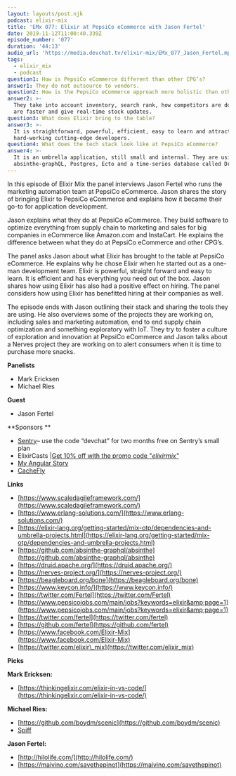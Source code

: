 ```yaml
---
layout: layouts/post.njk
podcast: elixir-mix
title: 'EMx 077: Elixir at PepsiCo eCommerce with Jason Fertel'
date: 2019-11-12T11:00:40.339Z
episode_number: '077'
duration: '44:13'
audio_url: 'https://media.devchat.tv/elixir-mix/EMx_077_Jason_Fertel.mp3'
tags:
  - elixir_mix
  - podcast
question1: How is PepsiCo eCommerce different than other CPG’s?
answer1: They do not outsource to vendors.
question2: How is the PepsiCo eCommerce approach more holistic than other CPG’s?
answer2: >-
  They take into account inventory, search rank, how competitors are doing, they
  are faster and give real-time stock updates.
question3: What does Elixir bring to the table?
answer3: >-
  It is straightforward, powerful, efficient, easy to learn and attracts
  hard-working cutting-edge developers. 
question4: What does the tech stack look like at PepsiCo eCommerce?
answer4: >-
  It is an umbrella application, still small and internal. They are using
  absinthe-graphQL, Postgres, Ecto and a time-series database called Druid.
---
```

In this episode of Elixir Mix the panel interviews Jason Fertel who runs the marketing automation team at PepsiCo eCommerce. Jason shares the story of bringing Elixir to PepsiCo eCommerce and explains how it became their go-to for application development. 

 Jason explains what they do at PepsiCo eCommerce. They build software to optimize everything from supply chain to marketing and sales for big companies in eCommerce like Amazon.com and InstaCart. He explains the difference between what they do at PepsiCo eCommerce and other CPG’s.
 
The panel asks Jason about what Elixir has brought to the table at PepsiCo eCommerce. He explains why he chose Elixir when he started out as a one-man development team. Elixir is powerful, straight forward and easy to learn. It is efficient and has everything you need out of the box. Jason shares how using Elixir has also had a positive effect on hiring. The panel considers how using Elixir has benefitted hiring at their companies as well. 

The episode ends with Jason outlining their stack and sharing the tools they are using. He also overviews some of the projects they are working on, including sales and marketing automation, end to end supply chain optimization and something exploratory with IoT. They try to foster a culture of exploration and innovation at PepsiCo eCommerce and Jason talks about a Nerves project they are working on to alert consumers when it is time to purchase more snacks. 


**Panelists**

- Mark Ericksen
- Michael Ries

**Guest**

- Jason Fertel

**Sponsors  **

- [Sentry](http://sentry.io/)– use the code “devchat” for two months free on Sentry’s small plan
- ElixirCasts |[Get 10% off with the promo code &quot;](https://elixircasts.io/)[_elixirmix&quot;_](https://elixircasts.io/)
- [My Angular Story](https://devchat.tv/my-angular-story/)
- [CacheFly](https://www.cachefly.com/)

**Links**

- [https://www.scaledagileframework.com/](https://www.scaledagileframework.com/)
- [https://www.erlang-solutions.com/](https://www.erlang-solutions.com/)
- [https://elixir-lang.org/getting-started/mix-otp/dependencies-and-umbrella-projects.html](https://elixir-lang.org/getting-started/mix-otp/dependencies-and-umbrella-projects.html)
- [https://github.com/absinthe-graphql/absinthe](https://github.com/absinthe-graphql/absinthe)
- [https://druid.apache.org/](https://druid.apache.org/)
- [https://nerves-project.org/](https://nerves-project.org/)
- [https://beagleboard.org/bone](https://beagleboard.org/bone)
- [https://www.keycon.info/](https://www.keycon.info/)
- [https://twitter.com/Fertel](https://twitter.com/Fertel)
- [https://www.pepsicojobs.com/main/jobs?keywords=elixir&amp;page=1](https://www.pepsicojobs.com/main/jobs?keywords=elixir&amp;page=1)
- [https://twitter.com/fertel](https://twitter.com/fertel)
- [https://github.com/fertel](https://github.com/fertel)
- [https://www.facebook.com/Elixir-Mix](https://www.facebook.com/Elixir-Mix)
- [https://twitter.com/elixir\_mix](https://twitter.com/elixir_mix)

**Picks**

**Mark Ericksen:**

- [https://thinkingelixir.com/elixir-in-vs-code/](https://thinkingelixir.com/elixir-in-vs-code/)

**Michael Ries:**

- [https://github.com/boydm/scenic](https://github.com/boydm/scenic)
-  [Spiff](https://spiff.com/)

**Jason Fertel:**

- [http://hilolife.com/](http://hilolife.com/)
- [https://maivino.com/savethepinot](https://maivino.com/savethepinot)

